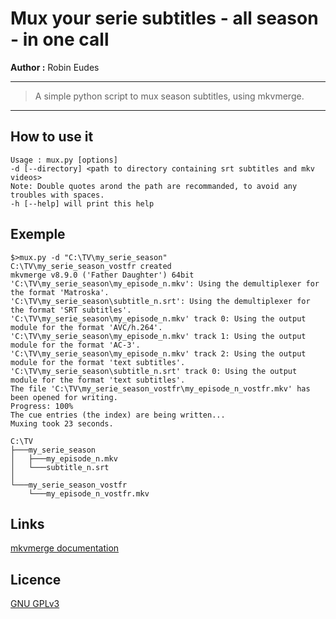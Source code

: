 Mux your serie subtitles - all season - in one call
========================================

**Author :**
Robin Eudes

----------

> A simple python script to mux season subtitles, using mkvmerge.

---------- 

How to use it
----------
    Usage : mux.py [options]
    -d [--directory] <path to directory containing srt subtitles and mkv videos>
    Note: Double quotes arond the path are recommanded, to avoid any troubles with spaces.
    -h [--help] will print this help

Exemple
-------
    $>mux.py -d "C:\TV\my_serie_season"
    C:\TV\my_serie_season_vostfr created
    mkvmerge v8.9.0 ('Father Daughter') 64bit
    'C:\TV\my_serie_season\my_episode_n.mkv': Using the demultiplexer for the format 'Matroska'.
    'C:\TV\my_serie_season\subtitle_n.srt': Using the demultiplexer for the format 'SRT subtitles'.
    'C:\TV\my_serie_season\my_episode_n.mkv' track 0: Using the output module for the format 'AVC/h.264'.
    'C:\TV\my_serie_season\my_episode_n.mkv' track 1: Using the output module for the format 'AC-3'.
    'C:\TV\my_serie_season\my_episode_n.mkv' track 2: Using the output module for the format 'text subtitles'.
    'C:\TV\my_serie_season\subtitle_n.srt' track 0: Using the output module for the format 'text subtitles'.
    The file 'C:\TV\my_serie_season_vostfr\my_episode_n_vostfr.mkv' has been opened for writing.
    Progress: 100%
    The cue entries (the index) are being written...
    Muxing took 23 seconds.

    C:\TV
    ├───my_serie_season
    │   ├───my_episode_n.mkv
    │   └───subtitle_n.srt
    │
    └───my_serie_season_vostfr
    	└───my_episode_n_vostfr.mkv
Links
-------
[mkvmerge documentation](https://mkvtoolnix.download/doc/mkvmerge.html)

Licence
-------
[GNU GPLv3](https://www.gnu.org/licenses/gpl-3.0.fr.html)